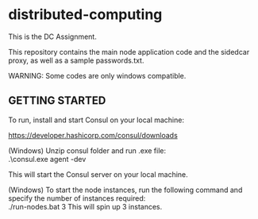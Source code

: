 # distributed-computing
This is the DC Assignment.

This repository contains the main node application code and the sidedcar proxy, as well as a sample passwords.txt.

WARNING: Some codes are only windows compatible.

## GETTING STARTED

To run, install and start Consul on your local machine:

https://developer.hashicorp.com/consul/downloads

(Windows)
Unzip consul folder and run .exe file:\
.\consul.exe agent -dev

This will start the Consul server on your local machine.

(Windows)
To start the node instances, run the following command and specify the number of instances required:\
 ./run-nodes.bat 3
This will spin up 3 instances.



